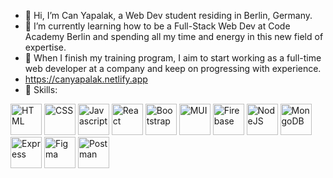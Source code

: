 - 👋 Hi, I’m Can Yapalak, a Web Dev student residing in Berlin, Germany.
- 🌱 I’m currently learning how to be a Full-Stack Web Dev at Code Academy Berlin and spending all my time and energy in this new field of expertise.
- 💞️ When I finish my training program, I aim to start working as a full-time web developer at a company and keep on progressing with experience.
- <a href="https://canyapalak.netlify.app" alt="portfolio">https://canyapalak.netlify.app</a>
- :muscle: Skills:

<span title="HTML"><a href="https://www.w3schools.com/html/default.asp"><img src="https://raw.githubusercontent.com/danielcranney/readme-generator/main/public/icons/skills/html5-colored.svg" style= "width: 50px; height: 50px" alt="HTML" /></a></span>
<span title="CSS"><a href="https://www.w3schools.com/css/default.asp"><img src="https://raw.githubusercontent.com/danielcranney/readme-generator/main/public/icons/skills/css3-colored.svg" style= "width: 50px; height: 50px" alt="CSS" /></a></span>
<span title="Javascript"><a href="https://www.javascript.com/"><img src="https://raw.githubusercontent.com/danielcranney/readme-generator/main/public/icons/skills/javascript-colored.svg" style= "width: 50px; height: 50px" alt="Javascript" /></a></span>
<span title="React"><a href="https://reactjs.org/"><img src="https://raw.githubusercontent.com/danielcranney/readme-generator/main/public/icons/skills/react-colored.svg" style= "width: 50px; height: 50px" alt="React" /></a></span>
<span title="Bootstrap"><a href="https://getbootstrap.com/"><img src="https://raw.githubusercontent.com/danielcranney/readme-generator/main/public/icons/skills/bootstrap-colored.svg" style= "width: 50px; height: 50px" alt="Bootstrap" /></a></span>
<span title="MUI"><a href="https://mui.com/"><img src="https://raw.githubusercontent.com/danielcranney/readme-generator/main/public/icons/skills/materialui-colored.svg" style= "width: 50px; height: 50px" alt="MUI" /></a></span>
<span title="Firebase"><a href="https://firebase.google.com/"><img src="https://raw.githubusercontent.com/danielcranney/readme-generator/main/public/icons/skills/firebase-colored.svg" style= "width: 50px; height: 50px" alt="Firebase" /></a></span>
<span title="NodeJS"><a href="https://nodejs.org/en/"><img src="https://raw.githubusercontent.com/danielcranney/readme-generator/main/public/icons/skills/nodejs-colored.svg" style= "width: 50px; height: 50px" alt="NodeJS" /></a></span>
<span title="MongoDB"><a href="https://www.mongodb.com/"><img src="https://raw.githubusercontent.com/danielcranney/readme-generator/main/public/icons/skills/mongodb-colored.svg" style= "width: 50px; height: 50px" alt="MongoDB" /></a></span>
<span title="Express"><a href="https://expressjs.com/"><img src="https://raw.githubusercontent.com/danielcranney/readme-generator/main/public/icons/skills/express-colored.svg" style= "width: 50px; height: 50px" alt="Express" /></a></span>
<span title="Figma"><a href="https://www.figma.com/"><img src="https://raw.githubusercontent.com/danielcranney/readme-generator/main/public/icons/skills/figma-colored.svg" style= "width: 50px; height: 50px" alt="Figma" /></a></span>
<span title="Postman"><a href="https://www.postman.com/"><img src="https://www.svgrepo.com/show/354202/postman-icon.svg" style= "width: 50px; height: 50px" alt="Postman" /></a></span>



<!---
canyapalak/canyapalak is a ✨ special ✨ repository because its `README.md` (this file) appears on your GitHub profile.
You can click the Preview link to take a look at your changes.
--->
